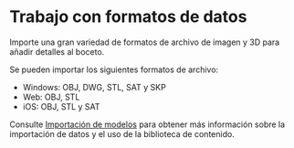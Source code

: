 # Trabajo con formatos de datos

Importe una gran variedad de formatos de archivo de imagen y 3D para añadir detalles al boceto.

Se pueden importar los siguientes formatos de archivo:

* Windows: OBJ, DWG, STL, SAT y SKP&#x20;
* Web: OBJ, STL
* iOS: OBJ, STL y SAT

Consulte [Importación de modelos](../formit-primer/part-i/import-export-and-content-library.md) para obtener más información sobre la importación de datos y el uso de la biblioteca de contenido.
